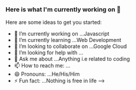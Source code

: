 ### Here is what I'm currently working on 👋


Here are some ideas to get you started:

- 🔭 I’m currently working on ...Javascript
- 🌱 I’m currently learning ...Web Development
- 👯 I’m looking to collaborate on ...Google Cloud
- 🤔 I’m looking for help with ...
- 💬 Ask me about ...Anything i.e related to coding
- 📫 How to reach me: ...
- 😄 Pronouns: ...He/His/Him
- ⚡ Fun fact: ...Nothing is free in life
-->
